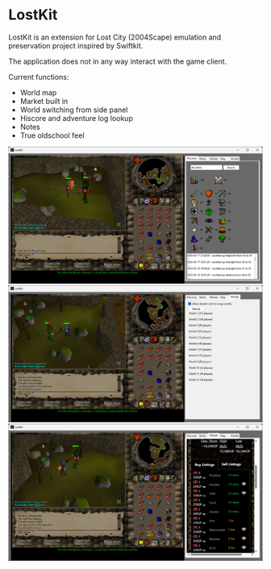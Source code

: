 # LostKit

LostKit is an extension for Lost City (2004Scape) emulation and preservation project inspired by Swiftkit.

The application does not in any way interact with the game client.

Current functions:

* World map
* Market built in
* World switching from side panel
* Hiscore and adventure log lookup
* Notes
* True oldschool feel

![alt text](image-1.png)
![alt text](image-2.png)
![alt text](image-3.png)